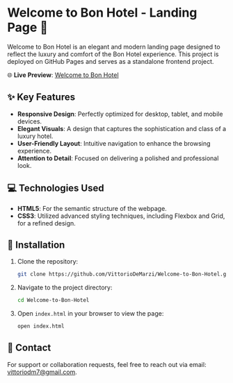 # Welcome to Bon Hotel - Landing Page 🏨

Welcome to Bon Hotel is an elegant and modern landing page designed to reflect the luxury and comfort of the Bon Hotel experience. This project is deployed on GitHub Pages and serves as a standalone frontend project.

🌐 **Live Preview**: [Welcome to Bon Hotel](https://vittoriodemarzi.github.io/Welcome-to-Bon-Hotel/)

## ✨ Key Features

- **Responsive Design**: Perfectly optimized for desktop, tablet, and mobile devices.
- **Elegant Visuals**: A design that captures the sophistication and class of a luxury hotel.
- **User-Friendly Layout**: Intuitive navigation to enhance the browsing experience.
- **Attention to Detail**: Focused on delivering a polished and professional look.

## 💻 Technologies Used

- **HTML5**: For the semantic structure of the webpage.
- **CSS3**: Utilized advanced styling techniques, including Flexbox and Grid, for a refined design.

## 🚀 Installation

1. Clone the repository:
   ```bash
   git clone https://github.com/VittorioDeMarzi/Welcome-to-Bon-Hotel.git
   ```
2. Navigate to the project directory:
   ```bash
   cd Welcome-to-Bon-Hotel
   ```
3. Open `index.html` in your browser to view the page:
   ```bash
   open index.html
   ```

## 📩 Contact

For support or collaboration requests, feel free to reach out via email: [vittoriodm7@gmail.com](mailto:your-email@example.com).

